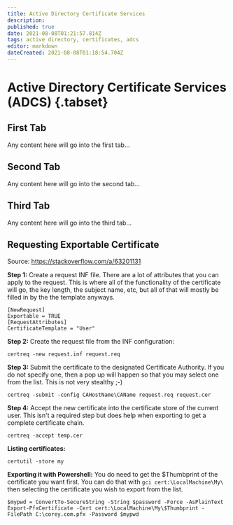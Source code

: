```yaml
---
title: Active Directory Certificate Services
description: 
published: true
date: 2021-08-08T01:21:57.814Z
tags: active directory, certificates, adcs
editor: markdown
dateCreated: 2021-08-08T01:18:54.704Z
---
```


# Active Directory Certificate Services (ADCS) {.tabset}

## First Tab

Any content here will go into the first tab...

## Second Tab

Any content here will go into the second tab...

## Third Tab

Any content here will go into the third tab...

## Requesting Exportable Certificate

Source: https://stackoverflow.com/a/63201131

**Step 1:** Create a request INF file. There are a lot of attributes that you can apply to the request. This is where all of the functionality of the certificate will go, the key length, the subject name, etc, but all of that will mostly be filled in by the the template anyways.


```file request.inf
[NewRequest]
Exportable = TRUE
[RequestAttributes]
CertificateTemplate = "User"
```

**Step 2:** Create the request file from the INF configuration:
```
certreq -new request.inf request.req
```

**Step 3:** Submit the certificate to the designated Certificate Authority. If you do not specify one, then a pop up will happen so that you may select one from the list. This is not very stealthy ;-)
```
certreq -submit -config CAHostName\CAName request.req request.cer
```
**Step 4:** Accept the new certificate into the certificate store of the current user. This isn't a required step but does help when exporting to get a complete certificate chain.
```
certreq -accept temp.cer
```

**Listing certificates:**
```
certutil -store my
```

**Exporting it with Powershell:**
You do need to get the $Thumbprint of the certificate you want first. You can do that with `gci cert:\LocalMachine\My\` then selecting the certificate you wish to export from the list.
```
$mypwd = ConvertTo-SecureString -String $password -Force -AsPlainText
Export-PfxCertificate -Cert cert:\LocalMachine\My\$Thumbprint -FilePath C:\corey.com.pfx -Password $mypwd
```